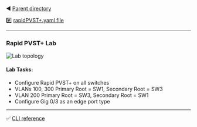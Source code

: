 ◀️ [Parent directory](../) 

#️⃣ [rapidPVST+.yaml file](../../31-layer-2/stp/rapidPVST+.yaml) 

---

### Rapid PVST+ Lab

![Lab topology](https://github.com/tech-zero/encor-study/blob/main/images/pvst+.png?raw=true)

#### Lab Tasks:
- Configure Rapid PVST+ on all switches
- VLANs 100, 300 Primary Root = SW1, Secondary Root = SW3
- VLAN 200 Primary Root = SW3, Secondary Root = SW1
- Configure Gig 0/3 as an edge port type

---

:white_check_mark: [CLI reference](https://github.com/tech-zero/assets/blob/main/solutions/2-rstp.md)
